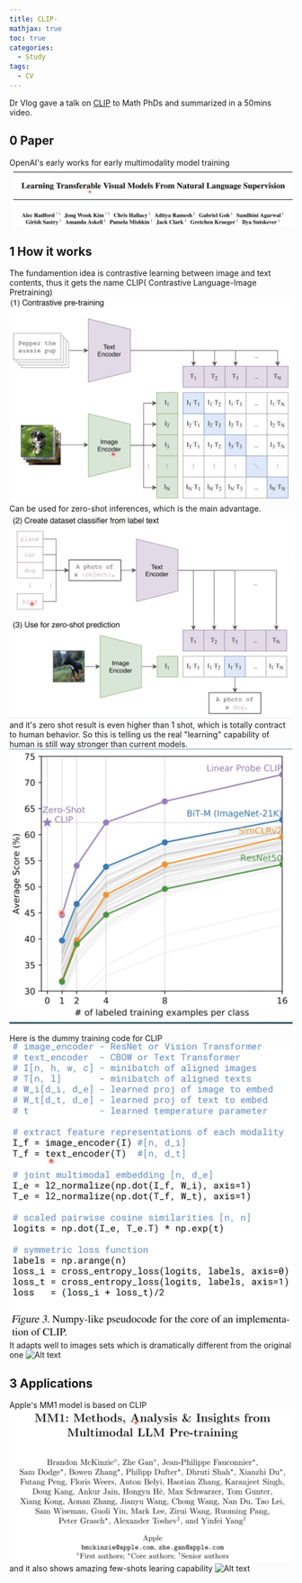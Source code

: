 ```yaml
---
title: CLIP-
mathjax: true
toc: true
categories:
  - Study
tags:
  - CV
---
```


Dr Vlog gave a talk on [CLIP](https://www.youtube.com/watch?v=dlrvjEA1cqw) to Math PhDs and summarized in a 50mins video. 

## 0 Paper
OpenAI's early works for early multimodality model training
![Alt text](/assets/images/2024/24-06-12-CLIP_files/paper.png)

## 1 How it works
The fundamention idea is contrastive learning between image and text contents, thus it gets the name CLIP( Contrastive Language-Image Pretraining)
![Alt text](/assets/images/2024/24-06-12-CLIP_files/1.png)
Can be used for zero-shot inferences, which is the main advantage.
![Alt text](/assets/images/2024/24-06-12-CLIP_files/2.png)
and it's zero shot result is even higher than 1 shot, which is totally contract to human behavior. So this is telling us the real "learning" capability of human is still way stronger than current models.
![Alt text](/assets/images/2024/24-06-12-CLIP_files/zeroshot.png)

Here is the dummy training code for CLIP
![Alt text](/assets/images/2024/24-06-12-CLIP_files/code.png)
It adapts well to images sets which is dramatically different from the original one
![Alt text](/assets/images/2024/24-06-12-CLIP_files/clipresult.png)

## 3 Applications
Apple's MM1 model is based on CLIP
![Alt text](/assets/images/2024/24-06-12-CLIP_files/mm1.png)
and it also shows amazing few-shots learing capability
![Alt text](/assets/images/2024/24-06-12-CLIP_files/mm1res.png)